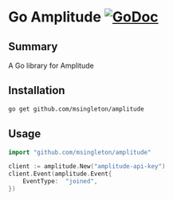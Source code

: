 # Go Amplitude [![GoDoc](http://img.shields.io/badge/godoc-reference-blue.svg)](http://godoc.org/github.com/msingleton/amplitude-go)

## Summary

A Go library for Amplitude

## Installation

```sh
go get github.com/msingleton/amplitude
```

## Usage

```go
import "github.com/msingleton/amplitude"

client := amplitude.New("amplitude-api-key")
client.Event(amplitude.Event{
	EventType:	"joined",
})

```

